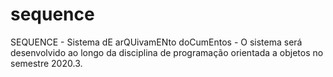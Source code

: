 # sequence
SEQUENCE - Sistema dE arQUivamENto doCumEntos - O sistema será desenvolvido ao longo da disciplina de programação orientada a objetos no semestre 2020.3.
